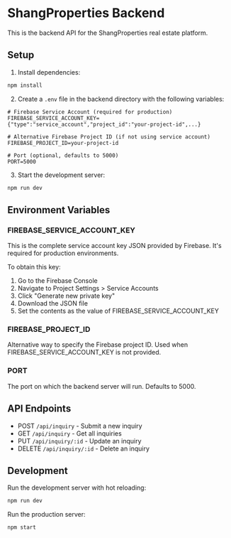 # ShangProperties Backend

This is the backend API for the ShangProperties real estate platform.

## Setup

1. Install dependencies:
```bash
npm install
```

2. Create a `.env` file in the backend directory with the following variables:

```env
# Firebase Service Account (required for production)
FIREBASE_SERVICE_ACCOUNT_KEY={"type":"service_account","project_id":"your-project-id",...}

# Alternative Firebase Project ID (if not using service account)
FIREBASE_PROJECT_ID=your-project-id

# Port (optional, defaults to 5000)
PORT=5000
```

3. Start the development server:
```bash
npm run dev
```

## Environment Variables

### FIREBASE_SERVICE_ACCOUNT_KEY
This is the complete service account key JSON provided by Firebase. It's required for production environments.

To obtain this key:
1. Go to the Firebase Console
2. Navigate to Project Settings > Service Accounts
3. Click "Generate new private key"
4. Download the JSON file
5. Set the contents as the value of FIREBASE_SERVICE_ACCOUNT_KEY

### FIREBASE_PROJECT_ID
Alternative way to specify the Firebase project ID. Used when FIREBASE_SERVICE_ACCOUNT_KEY is not provided.

### PORT
The port on which the backend server will run. Defaults to 5000.

## API Endpoints

- POST `/api/inquiry` - Submit a new inquiry
- GET `/api/inquiry` - Get all inquiries
- PUT `/api/inquiry/:id` - Update an inquiry
- DELETE `/api/inquiry/:id` - Delete an inquiry

## Development

Run the development server with hot reloading:
```bash
npm run dev
```

Run the production server:
```bash
npm start
```
